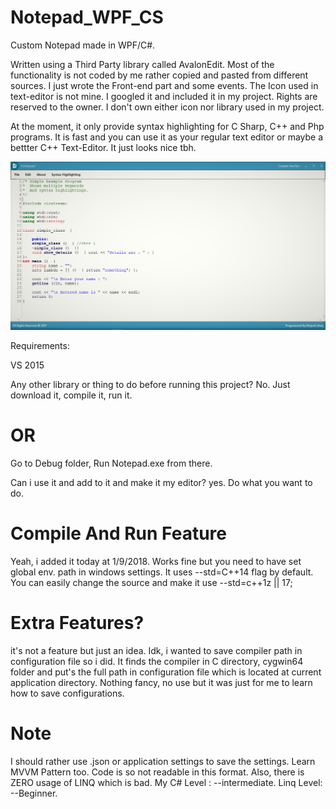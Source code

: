 # Notepad_WPF_CS
Custom Notepad made in WPF/C#. 

Written using a Third Party library called AvalonEdit. 
Most of the functionality is not coded by me rather copied and pasted from different sources. I just wrote the Front-end part
and some events. 
The Icon used in text-editor is not mine. I googled it and included it in my project. Rights are reserved to the owner. I don't own either 
icon nor library used in my project.


At the moment, it only provide syntax highlighting for C Sharp, C++ and Php programs.
It is fast and you can use it as your regular text editor or maybe a bettter C++ Text-Editor. It just looks nice tbh.

![alt text](https://github.com/mujeebishaque/Notepad_WPF_CS/blob/master/Resources/Screenshot%20(180).png)

Requirements:

VS 2015

Any other library or thing to do before running this project?
No. Just download it, compile it, run it. 

# OR

Go to Debug folder, Run Notepad.exe from there.

Can i use it and add to it and make it my editor?
yes. Do what you want to do.

# Compile And Run Feature
Yeah, i added it today at 1/9/2018. Works fine but you need to have set global env. path in windows settings. It uses --std=C++14 flag by default. You can easily change the source and make it use --std=c++1z || 17;

# Extra Features?
it's not a feature but just an idea. Idk, i wanted to save compiler path in configuration file so i did. It finds the compiler in C directory, cygwin64 folder and put's the full path in configuration file which is located at current application directory.
Nothing fancy, no use but it was just for me to learn how to save configurations. 
# Note
I should rather use .json or application settings to save the settings.
Learn MVVM Pattern too. Code is so not readable in this format. Also, there is ZERO usage of LINQ which is bad. 
My C# Level : --intermediate. 
Linq Level: --Beginner.
